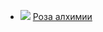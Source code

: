 * ![](/books/prose_classic/Уильям%20Батлер%20Йейтс/Роза%20алхимии.jpg) [Роза алхимии](/books/prose_classic/Уильям%20Батлер%20Йейтс/Роза%20алхимии)